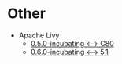 <!-- ignore -->

# Other

* Apache Livy
  * [0.5.0-incubating <--> C80](EN_Using_Livy0.6.0_with_FusionInsight_HD_6_5_1_update.md)
  * [0.6.0-incubating <--> 5.1](EN_Using_Livy0.6.0_with_FusionInsight_HD_6_5_1_update.md)